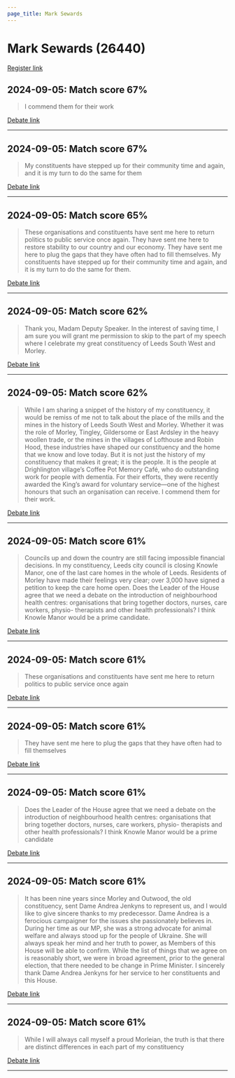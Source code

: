 ```yaml
---
page_title: Mark Sewards
---
```


# Mark Sewards  (26440)

[Register link](https://www.theyworkforyou.com/mp/26440/register)



## 2024-09-05: Match score 67%

>I commend them for their work

[Debate link](https://www.theyworkforyou.com/debates/?id=2024-09-05b.522.1) 

---



## 2024-09-05: Match score 67%

>My constituents have stepped up for their community time and again, and it is my turn to do the same for them

[Debate link](https://www.theyworkforyou.com/debates/?id=2024-09-05b.522.1) 

---



## 2024-09-05: Match score 65%

>These organisations and constituents have sent me here to return politics to public service once again. They have sent me here to restore stability to our country and our economy. They have sent me here to plug the gaps that they have often had to fill themselves. My constituents have stepped up for their community time and again, and it is my turn to do the same for them.

[Debate link](https://www.theyworkforyou.com/debates/?id=2024-09-05b.522.1) 

---



## 2024-09-05: Match score 62%

>Thank you, Madam Deputy Speaker. In the interest of saving time, I am sure you will grant me permission to skip to the part of my speech where I celebrate my great constituency of Leeds South West and Morley.

[Debate link](https://www.theyworkforyou.com/debates/?id=2024-09-05b.522.1) 

---



## 2024-09-05: Match score 62%

>While I am sharing a snippet of the history of my constituency, it would be remiss of me not to talk about the place of the mills and the mines in the history of Leeds South West and Morley. Whether it was the role of Morley, Tingley, Gildersome or East Ardsley in the heavy woollen trade, or the mines in the villages of Lofthouse and Robin Hood, these industries have shaped our constituency and the home that we know and love today. But it is not just the history of my constituency that makes it great; it is the people. It is the people at Drighlington village’s Coffee Pot Memory Café, who do outstanding work for people with dementia. For their efforts, they were recently awarded the King’s award for voluntary service—one of the highest honours that such an organisation can receive. I commend them for their work.

[Debate link](https://www.theyworkforyou.com/debates/?id=2024-09-05b.522.1) 

---



## 2024-09-05: Match score 61%

>Councils up and down the country are still facing impossible financial decisions. In my constituency, Leeds city council is closing Knowle Manor, one of the last care homes in the whole of Leeds. Residents of Morley have made their feelings very clear; over 3,000 have signed a petition to keep the care home open. Does the Leader of the House agree that we need a debate on the introduction of neighbourhood health centres: organisations that bring together doctors, nurses, care workers, physio- therapists and other health professionals? I think Knowle Manor would be a prime candidate.

[Debate link](https://www.theyworkforyou.com/debates/?id=2024-09-05b.453.0) 

---



## 2024-09-05: Match score 61%

>These organisations and constituents have sent me here to return politics to public service once again

[Debate link](https://www.theyworkforyou.com/debates/?id=2024-09-05b.522.1) 

---



## 2024-09-05: Match score 61%

>They have sent me here to plug the gaps that they have often had to fill themselves

[Debate link](https://www.theyworkforyou.com/debates/?id=2024-09-05b.522.1) 

---



## 2024-09-05: Match score 61%

>Does the Leader of the House agree that we need a debate on the introduction of neighbourhood health centres: organisations that bring together doctors, nurses, care workers, physio- therapists and other health professionals? I think Knowle Manor would be a prime candidate

[Debate link](https://www.theyworkforyou.com/debates/?id=2024-09-05b.453.0) 

---



## 2024-09-05: Match score 61%

>It has been nine years since Morley and Outwood, the old constituency, sent Dame Andrea Jenkyns to represent us, and I would like to give sincere thanks to my predecessor. Dame Andrea is a ferocious campaigner for the issues she passionately believes in. During her time as our MP, she was a strong advocate for animal  welfare and always stood up for the people of Ukraine. She will always speak her mind and her truth to power, as Members of this House will be able to confirm. While the list of things that we agree on is reasonably short, we were in broad agreement, prior to the general election, that there needed to be change in Prime Minister. I sincerely thank Dame Andrea Jenkyns for her service to her constituents and this House.

[Debate link](https://www.theyworkforyou.com/debates/?id=2024-09-05b.522.1) 

---



## 2024-09-05: Match score 61%

>While I will always call myself a proud Morleian, the truth is that there are distinct differences in each part of my constituency

[Debate link](https://www.theyworkforyou.com/debates/?id=2024-09-05b.522.1) 

---

